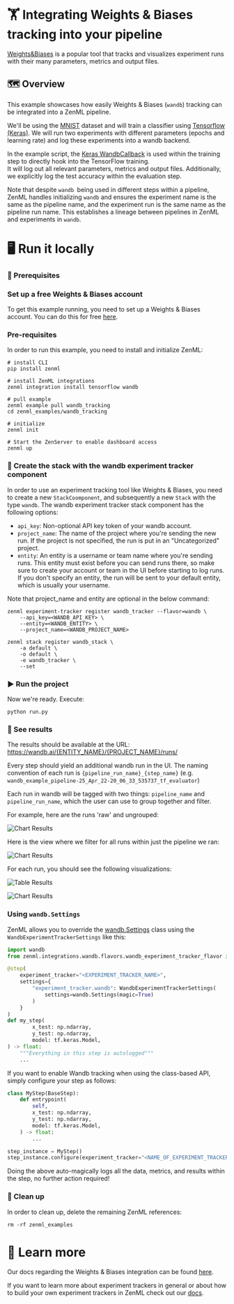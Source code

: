 # 🏋️ Integrating Weights & Biases tracking into your pipeline

[Weights&Biases](https://wandb.ai/site/experiment-tracking) is a popular
tool that tracks and visualizes experiment runs with their many parameters,
metrics and output files.

## 🗺 Overview
This example showcases how easily Weights & Biases (`wandb`) tracking can be integrated into a ZenML pipeline.

We'll be using the [MNIST](http://yann.lecun.com/exdb/mnist/) dataset and
will train a classifier using [Tensorflow (Keras)](https://www.tensorflow.org/).
We will run two experiments with different parameters (epochs and learning rate)
and log these experiments into a wandb backend. 

In the example script, the [Keras WandbCallback](https://docs.wandb.ai/ref/python/integrations/keras/wandbcallback) is
used within the training step to directly hook into the TensorFlow training.  
It will log out all relevant parameters, metrics and output files. Additionally,
we explicitly log the test accuracy within the evaluation step.

Note that despite `wandb `being used in different steps within a pipeline, ZenML handles initializing `wandb` 
and ensures the experiment name is the same as the pipeline name, and the experiment run is the same name 
as the pipeline run name. This establishes a lineage between pipelines in ZenML and experiments in `wandb`.

# 🖥 Run it locally

### 📄 Prerequisites 

### Set up a free Weights & Biases account
To get this example running, you need to set up a Weights & Biases account. You can do this for free [here](https://wandb.ai/login?signup=true).

### Pre-requisites
In order to run this example, you need to install and initialize ZenML:

```shell
# install CLI
pip install zenml

# install ZenML integrations
zenml integration install tensorflow wandb

# pull example
zenml example pull wandb_tracking
cd zenml_examples/wandb_tracking

# initialize
zenml init

# Start the ZenServer to enable dashboard access
zenml up
```

### 🥞 Create the stack with the wandb experiment tracker component

In order to use an experiment tracking tool like Weights & Biases, you need to create a new `StackCoomponent`,  and 
subsequently a new `Stack` with the type `wandb`. The wandb experiment tracker stack component has the following options:

- `api_key`: Non-optional API key token of your wandb account.
- `project_name`: The name of the project where you're sending the new run. If the project is not specified, the run is put in an "Uncategorized" project.
- `entity`: An entity is a username or team name where you're sending runs. This entity must exist before you can send runs there, so make sure to create your account or team in the UI before starting to log runs. If you don't specify an entity, the run will be sent to your default entity, which is usually your username. 

Note that project_name and entity are optional in the below command:

```shell
zenml experiment-tracker register wandb_tracker --flavor=wandb \
    --api_key=<WANDB_API_KEY> \
    --entity=<WANDB_ENTITY> \
    --project_name=<WANDB_PROJECT_NAME>

zenml stack register wandb_stack \
    -a default \
    -o default \
    -e wandb_tracker \
    --set
```

### ▶ Run the project
Now we're ready. Execute:

```shell
python run.py
```

### 🔮 See results
The results should be available at the URL: https://wandb.ai/{ENTITY_NAME}/{PROJECT_NAME}/runs/

Every step should yield an additional wandb run in the UI. The naming convention of each run is `{pipeline_run_name}_{step_name}` (e.g. `wandb_example_pipeline-25_Apr_22-20_06_33_535737_tf_evaluator`)

Each run in wandb will be tagged with two things: `pipeline_name` and `pipeline_run_name`, which the user can use to group together and filter. 

For example, here are the runs 'raw' and ungrouped:

![Chart Results](assets/wandb_runs_ungrouped.png)

Here is the view where we filter for all runs within just the pipeline we ran:

![Chart Results](assets/wandb_grouped.png)

For each run, you should see the following visualizations:

![Table Results](assets/wandb_table_results.png)

![Chart Results](assets/wandb_charts_results.png)

### Using `wandb.Settings`

ZenML allows you to override the [wandb.Settings](https://github.com/wandb/client/blob/master/wandb/sdk/wandb_settings.py#L353) 
class using the `WandbExperimentTrackerSettings` like this:

```python
import wandb
from zenml.integrations.wandb.flavors.wandb_experiment_tracker_flavor import WandbExperimentTrackerSettings

@step(
    experiment_tracker="<EXPERIMENT_TRACKER_NAME>",
    settings={
        "experiment_tracker.wandb": WandbExperimentTrackerSettings(
            settings=wandb.Settings(magic=True)
        )
    }
)
def my_step(
        x_test: np.ndarray,
        y_test: np.ndarray,
        model: tf.keras.Model,
) -> float:
    """Everything in this step is autologged"""
    ...
```

If you want to enable Wandb tracking when using the class-based API, simply configure your step as follows:

```python
class MyStep(BaseStep):
    def entrypoint(
        self,
        x_test: np.ndarray,
        y_test: np.ndarray,
        model: tf.keras.Model,
    ) -> float:
        ...

step_instance = MyStep()
step_instance.configure(experiment_tracker="<NAME_OF_EXPERIMENT_TRACKER>")
```

Doing the above auto-magically logs all the data, metrics, and results within the step, no further action required!

### 🧽 Clean up
In order to clean up, delete the remaining ZenML references:

```shell
rm -rf zenml_examples
```

# 📜 Learn more

Our docs regarding the Weights & Biases integration can be found [here](https://docs.zenml.io/component-gallery/experiment-trackers/wandb).

If you want to learn more about experiment trackers in general or about how to build your own experiment trackers in ZenML
check out our [docs](https://docs.zenml.io/component-gallery/experiment-trackers/custom).
